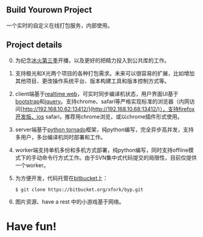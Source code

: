 ## Build Yourown Project

一个实时的自定义在线打包服务，内部使用。

## Project details

0. 为纪念[冰火第三季](http://zh.asoiaf.wikia.com/wiki/%E5%86%B0%E4%B8%8E%E7%81%AB%E4%B9%8B%E6%AD%8C%E4%B8%AD%E6%96%87%E7%BB%B4%E5%9F%BA)开播，以及更好的把精力投入到公共库的工作。

1. 支持极光和X光两个项目的各种打包需求。未来可以很容易的扩展，比如增加其他项目、更改操作系统平台、版本构建工具和版本控制方式等。

2. client端基于[realtime web](https://en.wikipedia.org/wiki/Real-time_web)，可实时同步编译机状态，用户界面UI基于[bootstrap](http://twitter.github.io/bootstrap/)和[jquery](http://jquery.com/)。支持chrome、safari等严格实现标准的浏览器（内网访问[http://192.168.10.62:13412/](http://192.168.10.68:13412/)），支持firefox开发版、ios safari，推荐用chrome浏览，或以chrome插件形式使用。

3. server端基于[python tornado](http://www.tornadoweb.org/)框架，纯python编写，完全异步高并发，支持多用户，多台编译机同时部署和工作。

4. worker端支持单机多份和多机方式部署，纯python编写，同时支持offline模式下的手动命令行方式工作。由于SVN集中式代码提交的局限性，目前仅提供一个worker。

5. 为方便开发，代码托管在[bitbucket](https://bitbucket.org/xfork)上：

	```
	$ git clone https://bitbucket.org/xfork/byp.git
	```


6. 图片资源、have a rest 中的小游戏基于网络。 

##
# Have fun!
